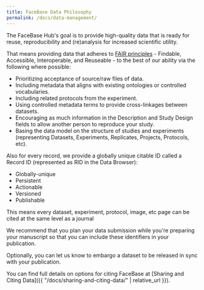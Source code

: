 ```yaml
---
title: FaceBase Data Philosophy
permalink: /docs/data-management/
---
```


The FaceBase Hub's goal is to provide high-quality data that is ready for reuse, reproducibility and (re)analysis for increased scientific utility.

That means providing data that adheres to [FAIR principles](https://www.go-fair.org/fair-principles/) - Findable, Accessible, Interoperable, and Reuseable - to the best of our ability via the following where possible:

* Prioritizing acceptance of source/raw files of data.
* Including metadata that aligns with existing ontologies or controlled vocabularies.
* Including related protocols from the experiment.
* Using controlled metadata terms to provide cross-linkages between datasets.
* Encouraging as much information in the Description and Study Design fields to allow another person to reproduce your study.
* Basing the data model on the structure of studies and experiments (representing Datasets, Experiments, Replicates, Projects, Protocols, etc).

Also for every record, we provide a globally unique citable ID called a Record ID (represented as RID in the Data Browser):

* Globally-unique
* Persistent
* Actionable
* Versioned
* Publishable

This means every dataset, experiment, protocol, image, etc page can be cited at the same level as a journal

We recommend that you plan your data submission while you're preparing your manuscript so that you can include these identifiers in your publication.

Optionally, you can let us know to embargo a dataset to be released in sync with your publication.

You can find full details on options for citing FaceBase at [Sharing and Citing Data]({{ "/docs/sharing-and-citing-data/" | relative_url }}).
